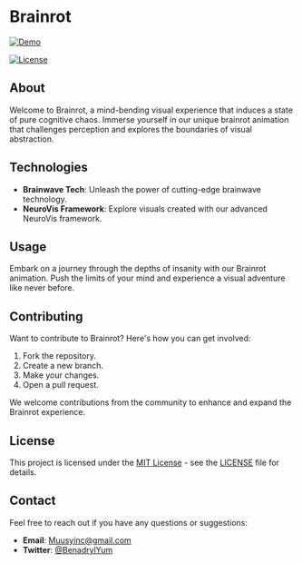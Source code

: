 # Brainrot

[![Demo](Demo_tiny.png)](https://ffuv.github.io/BRAINROT/)

[![License](https://img.shields.io/badge/License-MIT-blue.svg?style=for-the-badge)](LICENSE)

## About

Welcome to Brainrot, a mind-bending visual experience that induces a state of pure cognitive chaos. Immerse yourself in our unique brainrot animation that challenges perception and explores the boundaries of visual abstraction.

## Technologies

- **Brainwave Tech**: Unleash the power of cutting-edge brainwave technology.
- **NeuroVis Framework**: Explore visuals created with our advanced NeuroVis framework.

## Usage

Embark on a journey through the depths of insanity with our Brainrot animation. Push the limits of your mind and experience a visual adventure like never before.

## Contributing

Want to contribute to Brainrot? Here's how you can get involved:

1. Fork the repository.
2. Create a new branch.
3. Make your changes.
4. Open a pull request.

We welcome contributions from the community to enhance and expand the Brainrot experience.

## License

This project is licensed under the [MIT License](link_to_license) - see the [LICENSE](link_to_license) file for details.

## Contact

Feel free to reach out if you have any questions or suggestions:

- **Email**: Muusyinc@gmail.com
- **Twitter**: [@BenadrylYum](https://twitter.com/BenadrylYum)
